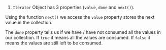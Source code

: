 1. `Iterator` Object has 3 properties (`value`, `done` and `next()`).

Using the function `next()` we access the `value` property stores the next value in the collection.

The `done` property tells us if we have / have not consumed all the values in our collection.
If `true` it means all the values are consumed.
If `false` it means the values are still left to be consumed.